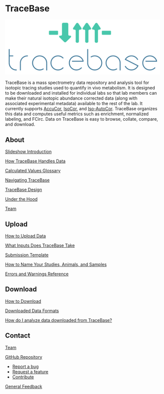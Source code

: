 # TraceBase

![TraceBase Logo](Attachments/TraceBase%20logo.png)

TraceBase is a mass spectrometry data repository and analysis tool for isotopic tracing studies used to quantify in vivo
metabolism.  It is designed to be downloaded and installed for individual labs so that lab members can make their
natural isotopic abundance corrected data (along with associated experimental metadata) available to the rest of the
lab.  It currently supports [AccuCor](https://doi.org/10.1021/acs.analchem.7b00396),
[IsoCor](https://doi.org/10.1093/bioinformatics/btz209), and [Iso-AutoCor](https://github.com/xxing9703/Iso-Autocorr).
TraceBase organizes this data and computes useful metrics such as enrichment, normalized labeling, and FCirc.  Data on
TraceBase is easy to browse, collate, compare, and download.

## About

[Slideshow Introduction](https://docs.google.com/presentation/d/1vIZvU5Q-hY7zUOC4fvMDuVONvQZR5jlC/edit?usp=sharing&ouid=102781029027637329166&rtpof=true&sd=true)

[How TraceBase Handles Data](About/How%20TraceBase%20Handles%20Data.md)

[Calculated Values Glossary](Values/Calculated%20Values%20Glossary.md)

[Navigating TraceBase](About/Navigating%20TraceBase.md)

[TraceBase Design](About/TraceBase%20Design.md)

[Under the Hood](About/Under%20the%20Hood.md)

[Team](About/Team.md)

## Upload

[How to Upload Data](Upload/How%20to%20Upload%20Data%20to%20TraceBase.md)

[What Inputs Does TraceBase Take](Upload/What%20Inputs%20Does%20TraceBase%20Take.md)

[Submission Template](Upload/How%20to%20Build%20a%20Submission/2%20-%20How%20to%20Fill%20In%20the%20Study%20Doc.md)

[How to Name Your Studies, Animals, and Samples](Upload/How%20to%20Name%20Your%20Studies,%20Animals,%20and%20Samples.md)

[Errors and Warnings Reference](Upload/Errors%20and%20Warnings%20Reference.md)

## Download

[How to Download](Download/How%20to%20Download.md)

[Downloaded Data Formats](Download/About%20the%20Data/Format%20of%20Downloaded%20Data.md)

[How do I analyze data downloaded from TraceBase?](Analysis/How%20to%20analyze%20data%20downloaded%20from%20TraceBase.md)

## Contact

[Team](About/Team.md)

[GitHub Repository](https://github.com/Princeton-LSI-ResearchComputing/tracebase)

* [Report a bug](https://github.com/Princeton-LSI-ResearchComputing/tracebase/issues/new?template=bug_report.md)
* [Request a feature](https://github.com/Princeton-LSI-ResearchComputing/tracebase/issues/new?template=feature_request.md)
* [Contribute](https://github.com/Princeton-LSI-ResearchComputing/tracebase/blob/main/CONTRIBUTING.md)

[General Feedback](https://docs.google.com/forms/d/e/1FAIpQLSdnYe_gvKdoELXexZ9508xO8o59F1WgXcWBNh-_oxYh9WfHPg/viewform?usp=pp_url&entry.1881422913=/TraceBaseDocs/TraceBaseDocs)
